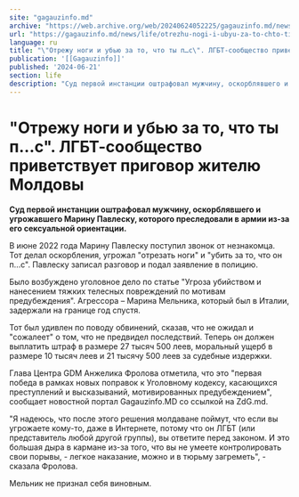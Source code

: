 ```yaml
---
site: "gagauzinfo.md"
archive: "https://web.archive.org/web/20240624052225/gagauzinfo.md/news/life/otrezhu-nogi-i-ubyu-za-to-chto-ti-ps-lgbt-soobschestvo-privetstvuet-prigovor-zhitelyu-moldovi"
url: "https://gagauzinfo.md/news/life/otrezhu-nogi-i-ubyu-za-to-chto-ti-ps-lgbt-soobschestvo-privetstvuet-prigovor-zhitelyu-moldovi"
language: ru
title: "\"Отрежу ноги и убью за то, что ты п…с\". ЛГБТ-сообщество приветствует приговор жителю Молдовы"
publication: '[[Gagauzinfo]]'
published: '2024-06-21'
section: life
description: "Суд первой инстанции оштрафовал мужчину, оскорблявшего и угрожавшего Марину Павлеску, которого преследовали в армии из-за его сексуальной ориентации."
---
```


# "Отрежу ноги и убью за то, что ты п…с". ЛГБТ-сообщество приветствует приговор жителю Молдовы

**Суд первой инстанции оштрафовал мужчину, оскорблявшего и угрожавшего Марину Павлеску, которого преследовали в армии из-за его сексуальной ориентации.**

В июне 2022 года Марину Павлеску поступил звонок от незнакомца. Тот делал оскорбления, угрожал "отрезать ноги" и "убить за то, что он п…с". Павлеску записал разговор и подал заявление в полицию.

Было возбуждено уголовное дело по статье "Угроза убийством и нанесением тяжких телесных повреждений по мотивам предубеждения". Агрессора – Марина Мельника, который был в Италии, задержали на границе год спустя.

Тот был удивлен по поводу обвинений, сказав, что не ожидал и "сожалеет" о том, что не предвидел последствий. Теперь он должен выплатить штраф в размере 27 тысяч 500 леев, моральный ущерб в размере 10 тысяч леев и 21 тысячу 500 леев за судебные издержки.

Глава Центра GDM Анжелика Фролова отметила, что это "первая победа в рамках новых поправок к Уголовному кодексу, касающихся преступлений и высказываний, мотивированных предубеждением", сообщает новостной портал Gagauzinfo.MD со ссылкой на ZdG.md.

"Я надеюсь, что после этого решения молдаване поймут, что если вы угрожаете кому-то, даже в Интернете, потому что он ЛГБТ (или представитель любой другой группы), вы ответите перед законом. И это большая дыра в кармане из-за того, что вы не умеете контролировать свои порывы, - легкое наказание, можно и в тюрьму загреметь", - сказала Фролова.

Мельник не признал себя виновным.
